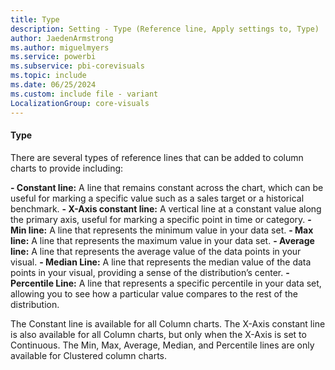 ```yaml
---
title: Type
description: Setting - Type (Reference line, Apply settings to, Type)
author: JaedenArmstrong
ms.author: miguelmyers
ms.service: powerbi
ms.subservice: pbi-corevisuals
ms.topic: include
ms.date: 06/25/2024
ms.custom: include file - variant
LocalizationGroup: core-visuals
---
```


#### Type

There are several types of reference lines that can be added to column charts to provide including:

**- Constant line:** A line that remains constant across the chart, which can be useful for marking a specific value such as a sales target or a historical benchmark.
**- X-Axis constant line:** A vertical line at a constant value along the primary axis, useful for marking a specific point in time or category.
**- Min line:** A line that represents the minimum value in your data set.
**- Max line:** A line that represents the maximum value in your data set.
**- Average line:** A line that represents the average value of the data points in your visual.
**- Median Line:** A line that represents the median value of the data points in your visual, providing a sense of the distribution’s center.
**- Percentile Line:** A line that represents a specific percentile in your data set, allowing you to see how a particular value compares to the rest of the distribution.

The Constant line is available for all Column charts. The X-Axis constant line is also available for all Column charts, but only when the X-Axis is set to Continuous. The Min, Max, Average, Median, and Percentile lines are only available for Clustered column charts.
